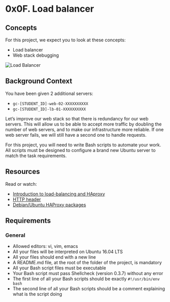 # 0x0F. Load balancer

## Concepts

For this project, we expect you to look at these concepts:

- Load balancer
- Web stack debugging

![Load Balancer](https://s3.amazonaws.com/intranet-projects-files/holbertonschool-sysadmin_devops/275/qfdked8.png)

## Background Context

You have been given 2 additional servers:

- `gc-[STUDENT_ID]-web-02-XXXXXXXXXX`
- `gc-[STUDENT_ID]-lb-01-XXXXXXXXXX`

Let’s improve our web stack so that there is redundancy for our web servers. This will allow us to be able to accept more traffic by doubling the number of web servers, and to make our infrastructure more reliable. If one web server fails, we will still have a second one to handle requests.

For this project, you will need to write Bash scripts to automate your work. All scripts must be designed to configure a brand new Ubuntu server to match the task requirements.

## Resources

Read or watch:

- [Introduction to load-balancing and HAproxy](<link to resource>)
- [HTTP header](<link to resource>)
- [Debian/Ubuntu HAProxy packages](<link to resource>)

## Requirements

### General

- Allowed editors: vi, vim, emacs
- All your files will be interpreted on Ubuntu 16.04 LTS
- All your files should end with a new line
- A README.md file, at the root of the folder of the project, is mandatory
- All your Bash script files must be executable
- Your Bash script must pass Shellcheck (version 0.3.7) without any error
- The first line of all your Bash scripts should be exactly `#!/usr/bin/env bash`
- The second line of all your Bash scripts should be a comment explaining what is the script doing
